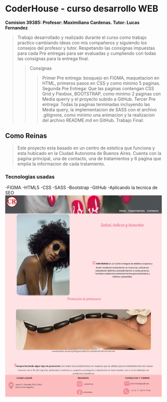 # CoderHouse - curso desarrollo WEB
**Comision 39385: Profesor: Maximiliano Cardenas.  Tutor: Lucas Fernandez**

>Trabajo desarrollado y realizado durante el curso como trabajo practico cambiando ideas con mis compañeros y siguiendo los consejos del profesor y tutor.
Respetando las consignas impuestas para cada Pre entregas para ser evaluadas  y cumpliendo con todas las consignas para la entrega final.
>>Consignas 
>>>Primer Pre entrega: bosquejo en FIGMA, maquetacion en HTML, primeros pasos en CSS y como minimo 5 paginas.
>>>Segunda Pre Entrega: Que las paginas contengan CSS Grid y Flexbox, BOOTSTRAP, como minimo 2 paginas con Media querry y el proyecto subido a GitHub.
>>>Tercer Pre entrega: Todas la paginas terminadas incluyendo las Media query, la implementacion de SASS con el archivo .gitignore, como minimo una animacion y la realizacion del archivo README.md en GitHub.
>>>Trabajo Final:

## Como Reinas
>Este proyecto esta basado en un centro de estetica que funciona y esta hubicado en la Ciudad Autonoma de Buenos Aires.
>Cuenta con la pagina principal, una de contacto, una de tratamientos y 6 pagina que emplia la informacion de cada tratamiento.


### Tecnologias usadas
-FIGMA
-HTML5
-CSS
-SASS
-Bootstrap
-GitHub
-Aplicando la tecnica de SEO
[![](/assets/img/sitiocomoreinas.jpg)](/assets/img/sitiocomoreinas.jpg)